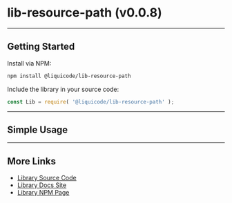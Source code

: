 
# lib-resource-path (v0.0.8)


---------------------------------------------------------------------


## Getting Started

Install via NPM:
```bash
npm install @liquicode/lib-resource-path
```

Include the library in your source code:
```javascript
const Lib = require( '@liquicode/lib-resource-path' );
```


---------------------------------------------------------------------


## Simple Usage


---------------------------------------------------------------------


## More Links

- [Library Source Code](https://github.com/liquicode/lib-resource-path)
- [Library Docs Site](http://lib-resource-path.liquicode.com)
- [Library NPM Page](https://www.npmjs.com/package/@liquicode/lib-resource-path)

